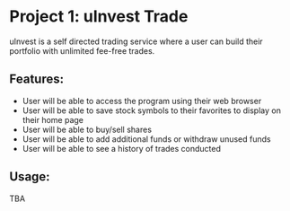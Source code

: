# Project 1: uInvest Trade
uInvest is a self directed trading service where a user can build their portfolio with unlimited fee-free trades.

## Features:
- User will be able to access the program using their web browser
- User will be able to save stock symbols to their favorites to display on their home page
- User will be able to buy/sell shares
- User will be able to add additional funds or withdraw unused funds
- User will be able to see a history of trades conducted

## Usage:
TBA
